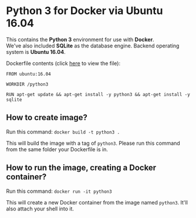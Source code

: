 # Python 3 for Docker via Ubuntu 16.04
This contains the **Python 3** environment for use with **Docker**.  
We've also included **SQLite** as the database engine. Backend operating system is **Ubuntu 16.04**.

Dockerfile contents (click [here](https://github.com/gotonode/python3/blob/master/Dockerfile) to view the file):
```
FROM ubuntu:16.04

WORKDIR /python3

RUN apt-get update && apt-get install -y python3 && apt-get install -y sqlite
```

## How to create image?

Run this command: `docker build -t python3 .`

This will build the image with a tag of `python3`. Please run this command from the same folder your Dockerfile is in.

## How to run the image, creating a Docker container?

Run this command: `docker run -it python3`

This will create a new Docker container from the image named `python3`. It'll also attach your shell into it.
